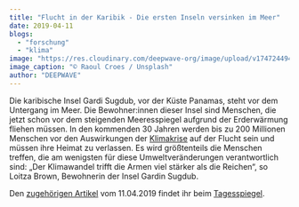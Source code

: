 ```yaml
---
title: "Flucht in der Karibik - Die ersten Inseln versinken im Meer"
date: 2019-04-11
blogs: 
  - "forschung"
  - "klima"
image: "https://res.cloudinary.com/deepwave-org/image/upload/v1747244941/deepwave.org/raoul-croes-tdDKlhxfgj4-unsplash-scaled.jpg"
image_caption: "© Raoul Croes / Unsplash"
author: "DEEPWAVE"
---
```


Die karibische Insel Gardi Sugdub, vor der Küste Panamas, steht vor dem Untergang im Meer. Die Bewohner:innen dieser Insel sind Menschen, die jetzt schon vor dem steigenden Meeresspiegel aufgrund der Erderwärmung fliehen müssen. In den kommenden 30 Jahren werden bis zu 200 Millionen Menschen vor den Auswirkungen der [Klimakrise](https://www.deepwave.org/die-ozeane/klimawandel/) auf der Flucht sein und müssen ihre Heimat zu verlassen. Es wird größtenteils die Menschen treffen, die am wenigsten für diese Umweltveränderungen verantwortlich sind: „Der Klimawandel trifft die Armen viel stärker als die Reichen“, so Loitza Brown, Bewohnerin der Insel Gardin Sugdub.

Den [zugehörigen Artikel](https://www.tagesspiegel.de/themen/reportage/flucht-in-der-karibik-die-ersten-inseln-versinken-im-meer/24164818.html) vom 11.04.2019 findet ihr beim [Tagesspiegel](https://www.tagesspiegel.de/).
